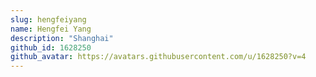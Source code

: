 ```yaml
---
slug: hengfeiyang
name: Hengfei Yang
description: "Shanghai"
github_id: 1628250
github_avatar: https://avatars.githubusercontent.com/u/1628250?v=4
---
```


